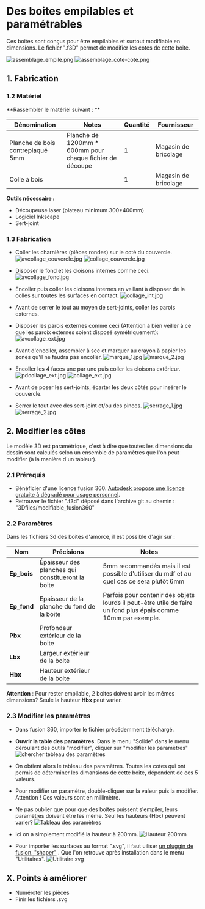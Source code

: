 # Des boites empilables et paramétrables

Ces boites sont conçus pour être empilables et surtout modifiable en dimensions. 
Le fichier ".f3D" permet de modifier les cotes de cette boite. 

![assemblage_empile.png](images/Assemblage_empile.png)
![assemblage_cote-cote.png](images/assemblage_cote-cote.png)


## 1. Fabrication
### 1.2 Matériel
**Rassembler le matériel suivant : **

|Dénomination|Notes|Quantité|Fournisseur|
|------|------|--|-----|
|Planche de bois contreplaqué 5mm|Planche de 1200mm * 600mm pour chaque fichier de découpe|1|Magasin de bricolage|
|Colle à bois||1|Magasin de bricolage|

**Outils nécessaire :**
 - Découpeuse laser (plateau minimum 300*400mm)
 - Logiciel Inkscape
 - Sert-joint
 

### 1.3 Fabrication
 - Coller les charnières (pièces rondes) sur le coté du couvercle. 
![avcollage_couvercle.jpg](images/avcollage_couvercle.jpg)
![collage_couvercle.jpg](images/collage_couvercle.jpg)

- Disposer le fond et les cloisons internes comme ceci. 
![avcollage_fond.jpg](images/avcollage_fond.jpg)

- Encoller puis coller les cloisons internes en veillant à disposer de la colles sur toutes les surfaces en contact. 
![collage_int.jpg](images/collage_int.jpg)

- Avant de serrer le tout au moyen de sert-joints, coller les parois externes. 
- Disposer les parois externes comme ceci (Attention à bien veiller à ce que les paroix externes soient disposé symétriquement): 
![avcollage_ext.jpg](images/avcollage_ext.jpg)

- Avant d'encoller, assembler à sec et marquer au crayon à papier les zones qu'il ne faudra pas encoller. 
![marque_1.jpg](images/marque_1.jpg)
![marque_2.jpg](images/marque_2.jpg)

- Encoller les 4 faces une par une puis coller les cloisons extérieur.
![pdcollage_ext.jpg](images/pdcollage_ext.jpg)
![collage_ext.jpg](images/collage_ext.jpg)

- Avant de poser les sert-joints, écarter les deux côtés pour insérer le couvercle.
- Serrer le tout avec des sert-joint et/ou des pinces. 
![serrage_1.jpg](images/serrage_1.jpg)
![serrage_2.jpg](images/serrage_2.jpg)
 

## 2. Modifier les côtes
Le modèle 3D est paramétrique, c'est à dire que toutes les dimensions du dessin sont calculés selon un ensemble de paramètres que l'on peut modifier (à la manière d'un tableur).

### 2.1 Prérequis
 - Bénéficier d'une licence fusion 360. [Autodesk propose une licence gratuite à dégradé pour usage personnel](https://www.autodesk.com/ca-fr/products/fusion-360/personal).
 - Retrouver le fichier ".f3d" déposé dans l'archive git au chemin : "3Dfiles/modifiable_fusion360"
 
### 2.2 Paramètres
Dans les fichiers 3d des boites d'amorce, il est possible d'agir sur : 

|Nom|Précisions|Notes|
|--|---------|------------|
|**Ep_bois**|Épaisseur des planches qui constitueront la boite|5mm recommandés mais il est possible d'utiliser du mdf et au quel cas ce sera plutôt 6mm|
|**Ep_fond**|Epaisseur de la planche du fond de la boite|Parfois pour contenir des objets lourds il peut-être utile de faire un fond plus épais comme 10mm par exemple.|
|**Pbx**|Profondeur extérieur de la boite||
|**Lbx**|Largeur extérieur de la boite||
|**Hbx**|Hauteur extérieur de la boite||

**Attention** : Pour rester empilable, 2 boites doivent avoir les mêmes dimensions? Seule la hauteur **Hbx** peut varier. 


### 2.3 Modifier les paramètres

 - Dans fusion 360, importer le fichier précédemment téléchargé. 
 - **Ouvrir la table des paramètres**: Dans le menu "Solide" dans le menu déroulant des outils "modifier", cliquer sur "modifier les paramètres"
![chercher tebleau des paramètres](images/recherche_tab_parametres.png)

 - On obtient alors le tableau des paramètres. Toutes les cotes qui ont permis de déterminer les dimansions de cette boite, dépendent de ces 5 valeurs.
 - Pour modifier un paramètre, double-cliquer sur la valeur puis la modifier. Attention ! Ces valeurs sont en millimètre. 
 - Ne pas oublier que pour que des boites puissent s'empiler, leurs paramètres doivent être les même. Seul les hauteurs (Hbx) peuvent varier?
![Tableau des paramètres](images/tab_parametres.png)

 - Ici on a simplement modifié la hauteur à 200mm. 
![Hauteur 200mm](images/hauteur-differente.png)

 - Pour importer les surfaces au format ".svg", il faut uiliser [un pluggin de fusion, "shaper"](https://support.shapertools.com/hc/fr-fr/articles/115002735814-Export-de-fichiers-SVG-depuis-Fusion-360) . Que  l'on retrouve après installation dans le menu "Utilitaires".
![Utilitaire svg](images/slice_svg.png)


## X. Points à améliorer
 - Numéroter les pièces
 - Finir les fichiers .svg




